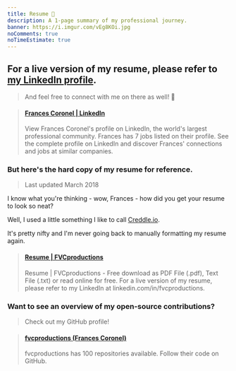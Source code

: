 ```yaml
---
title: Resume 📄️
description: A 1-page summary of my professional journey.
banner: https://i.imgur.com/vEg8KOi.jpg
noComments: true
noTimeEstimate: true
---
```


## For a live version of my resume, please refer to [my LinkedIn profile](//linkedin.com/in/fvcproductions).

> And feel free to connect with me on there as well! 👥️

<blockquote class="embedly-card"><h4><a href="https://www.linkedin.com/in/fvcproductions">Frances Coronel | LinkedIn</a></h4><p>View Frances Coronel's profile on LinkedIn, the world's largest professional community. Frances has 7 jobs listed on their profile. See the complete profile on LinkedIn and discover Frances' connections and jobs at similar companies.</p></blockquote>

### But here's the hard copy of my resume for reference.

> Last updated March 2018

I know what you're thinking - wow, Frances - how did you get your resume to look so neat?

Well, I used a little something I like to call [Creddle.io](//resume.creddle.io/review/870o0jjlt23).

It's pretty nifty and I'm never going back to manually formatting my resume again.

<blockquote class="embedly-card"><h4><a href="https://www.scribd.com/document/324348340/Resume-FVCproductions">Resume | FVCproductions</a></h4><p>Resume | FVCproductions - Free download as PDF File (.pdf), Text File (.txt) or read online for free. For a live version of my resume, please refer to my LinkedIn at linkedin.com/in/fvcproductions.</p></blockquote>

### Want to see an overview of my open-source contributions?

> Check out my GitHub profile!

<blockquote class="embedly-card"><h4><a href="http://github.com/fvcproductions">fvcproductions (Frances Coronel)</a></h4><p>fvcproductions has 100 repositories available. Follow their code on GitHub.</p></blockquote>

<script async src="//cdn.embedly.com/widgets/platform.js" charset="UTF-8"></script>
